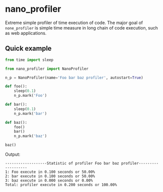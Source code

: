 # nano_profiler
Extreme simple profiler of time execution of code.
The major goal of `none_profiler` is simple time measure in long chain of code execution,
such as web applications.

## Quick example

```python
from time import sleep

from nano_profiler import NanoProfiler

n_p = NanoProfiler(name='Foo bar baz profiler', autostart=True)

def foo():
    sleep(0.1)
    n_p.mark('Foo')

def bar():
    sleep(0.1)
    n_p.mark('bar')

def baz():
    foo()
    bar()
    n_p.mark('baz')

baz()
```

Output:
```
-------------------Statistic of profiler Foo bar baz profiler-------------------
1: Foo execute in 0.100 seconds or 50.00%
2: bar execute in 0.100 seconds or 50.00%
3: baz execute in 0.000 seconds or 0.00%
Total: profiler execute in 0.200 seconds or 100.00%
```
